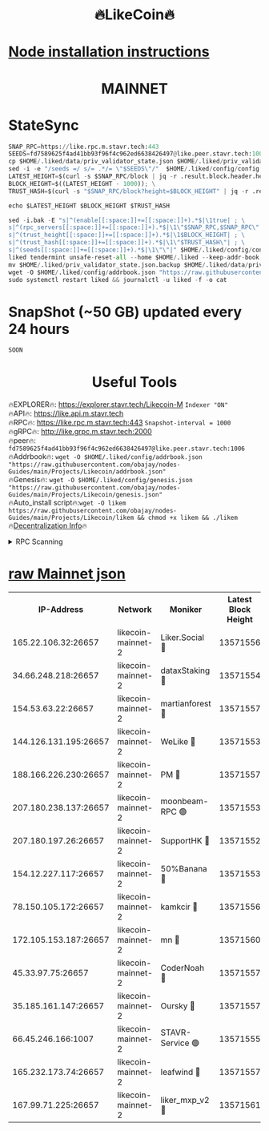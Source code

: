 <h1 align="center"> 🔥LikeCoin🔥</h1>

[Node installation instructions](https://github.com/obajay/nodes-Guides/tree/main/Projects/Likecoin)
=
<h1 align="center"> MAINNET</h1>

# StateSync
```python
SNAP_RPC=https://like.rpc.m.stavr.tech:443
SEEDS=fd7589625f4ad41bb93f96f4c962ed6638426497@like.peer.stavr.tech:1006
cp $HOME/.liked/data/priv_validator_state.json $HOME/.liked/priv_validator_state.json.backup
sed -i -e "/seeds =/ s/= .*/= \"$SEEDS\"/"  $HOME/.liked/config/config.toml
LATEST_HEIGHT=$(curl -s $SNAP_RPC/block | jq -r .result.block.header.height); \
BLOCK_HEIGHT=$((LATEST_HEIGHT - 1000)); \
TRUST_HASH=$(curl -s "$SNAP_RPC/block?height=$BLOCK_HEIGHT" | jq -r .result.block_id.hash)

echo $LATEST_HEIGHT $BLOCK_HEIGHT $TRUST_HASH

sed -i.bak -E "s|^(enable[[:space:]]+=[[:space:]]+).*$|\1true| ; \
s|^(rpc_servers[[:space:]]+=[[:space:]]+).*$|\1\"$SNAP_RPC,$SNAP_RPC\"| ; \
s|^(trust_height[[:space:]]+=[[:space:]]+).*$|\1$BLOCK_HEIGHT| ; \
s|^(trust_hash[[:space:]]+=[[:space:]]+).*$|\1\"$TRUST_HASH\"| ; \
s|^(seeds[[:space:]]+=[[:space:]]+).*$|\1\"\"|" $HOME/.liked/config/config.toml
liked tendermint unsafe-reset-all --home $HOME/.liked --keep-addr-book
mv $HOME/.liked/priv_validator_state.json.backup $HOME/.liked/data/priv_validator_state.json
wget -O $HOME/.liked/config/addrbook.json "https://raw.githubusercontent.com/obajay/nodes-Guides/main/Projects/Likecoin/addrbook.json"
sudo systemctl restart liked && journalctl -u liked -f -o cat
```
# SnapShot (~50 GB) updated every 24 hours
```python
SOON
```

 <h1 align="center"> Useful Tools</h1>

🔥EXPLORER🔥:     https://explorer.stavr.tech/Likecoin-M        `Indexer "ON"` \
🔥API🔥:          https://like.api.m.stavr.tech \
🔥RPC🔥:          https://like.rpc.m.stavr.tech:443              `Snapshot-interval = 1000` \
🔥gRPC🔥:         http://like.grpc.m.stavr.tech:2000 \
🔥peer🔥:         `fd7589625f4ad41bb93f96f4c962ed6638426497@like.peer.stavr.tech:1006` \
🔥Addrbook🔥:  `wget -O $HOME/.liked/config/addrbook.json "https://raw.githubusercontent.com/obajay/nodes-Guides/main/Projects/Likecoin/addrbook.json"` \
🔥Genesis🔥:  `wget -O $HOME/.liked/config/genesis.json "https://raw.githubusercontent.com/obajay/nodes-Guides/main/Projects/Likecoin/genesis.json"` \
🔥Auto_install script🔥:`wget -O likem https://raw.githubusercontent.com/obajay/nodes-Guides/main/Projects/Likecoin/likem && chmod +x likem && ./likem` \
🔥[Decentralization Info](https://github.com/obajay/StateSync-snapshots/tree/main/Projects/Likecoin/Decentralization)🔥


<details>
<summary>RPC Scanning</summary>

<h2 align="center"> We scan nodes in real time every 4 hours. And we provide the final result of RPC endpoints.
We cannot influence the operation of these nodes in any way. </h2>


```python
If Voting Power is higher than 0 --> then the Node is a validator of the network and may be subject to attack and be a potential threat to the chain.
```
```python
We marked such validators with a red symbol
```

</details>

[raw Mainnet json](https://rpc-check.likem.stavr.tech/likem/rpc-likem-result.json)
=


<table><tr><th>IP-Address</th><th>Network</th><th>Moniker</th><th>Latest Block Height</th><th>Earliest Block Height</th><th>Catching Up</th><th>Tx Index</th><th>Voting Power</th><th>Scan Time</th></tr><tr><td>165.22.106.32:26657</td><td>likecoin-mainnet-2</td><td>Liker.Social 🔴</td><td>13571556</td><td>0</td><td>False</td><td>on</td><td>48529970529</td><td>2024-03-17T22:27:48.542275848UTC</td></tr><tr><td>34.66.248.218:26657</td><td>likecoin-mainnet-2</td><td>dataxStaking 🔴</td><td>13571554</td><td>1</td><td>False</td><td>on</td><td>21817758284</td><td>2024-03-17T22:27:37.842381507UTC</td></tr><tr><td>154.53.63.22:26657</td><td>likecoin-mainnet-2</td><td>martianforest 🔴</td><td>13571557</td><td>1</td><td>False</td><td>on</td><td>671131700</td><td>2024-03-17T22:27:54.275306446UTC</td></tr><tr><td>144.126.131.195:26657</td><td>likecoin-mainnet-2</td><td>WeLike 🔴</td><td>13571553</td><td>5101130</td><td>False</td><td>on</td><td>115987045530</td><td>2024-03-17T22:27:31.082174549UTC</td></tr><tr><td>188.166.226.230:26657</td><td>likecoin-mainnet-2</td><td>PM 🔴</td><td>13571557</td><td>7730955</td><td>False</td><td>on</td><td>24821000113</td><td>2024-03-17T22:27:55.213205856UTC</td></tr><tr><td>207.180.238.137:26657</td><td>likecoin-mainnet-2</td><td>moonbeam-RPC 🟢</td><td>13571553</td><td>9234583</td><td>False</td><td>on</td><td>0</td><td>2024-03-17T22:27:28.390887546UTC</td></tr><tr><td>207.180.197.26:26657</td><td>likecoin-mainnet-2</td><td>SupportHK 🔴</td><td>13571552</td><td>12089921</td><td>False</td><td>on</td><td>8671686641</td><td>2024-03-17T22:27:23.398361933UTC</td></tr><tr><td>154.12.227.117:26657</td><td>likecoin-mainnet-2</td><td>50%Banana 🔴</td><td>13571553</td><td>12611811</td><td>False</td><td>on</td><td>750882676</td><td>2024-03-17T22:27:28.127199621UTC</td></tr><tr><td>78.150.105.172:26657</td><td>likecoin-mainnet-2</td><td>kamkcir 🔴</td><td>13571556</td><td>12655255</td><td>False</td><td>on</td><td>416852848</td><td>2024-03-17T22:27:47.590540343UTC</td></tr><tr><td>172.105.153.187:26657</td><td>likecoin-mainnet-2</td><td>mn 🔴</td><td>13571560</td><td>12683911</td><td>False</td><td>off</td><td>29103063603</td><td>2024-03-17T22:28:10.163431392UTC</td></tr><tr><td>45.33.97.75:26657</td><td>likecoin-mainnet-2</td><td>CoderNoah 🔴</td><td>13571557</td><td>12741110</td><td>False</td><td>on</td><td>19424710279</td><td>2024-03-17T22:27:52.367824260UTC</td></tr><tr><td>35.185.161.147:26657</td><td>likecoin-mainnet-2</td><td>Oursky 🔴</td><td>13571557</td><td>12887155</td><td>False</td><td>on</td><td>28516174288</td><td>2024-03-17T22:27:53.396968616UTC</td></tr><tr><td>66.45.246.166:1007</td><td>likecoin-mainnet-2</td><td>STAVR-Service 🟢</td><td>13571555</td><td>13292630</td><td>False</td><td>on</td><td>0</td><td>2024-03-17T22:27:45.076598400UTC</td></tr><tr><td>165.232.173.74:26657</td><td>likecoin-mainnet-2</td><td>leafwind 🔴</td><td>13571557</td><td>13543424</td><td>False</td><td>off</td><td>42467816178</td><td>2024-03-17T22:27:51.739727900UTC</td></tr><tr><td>167.99.71.225:26657</td><td>likecoin-mainnet-2</td><td>liker_mxp_v2 🔴</td><td>13571561</td><td>13570109</td><td>False</td><td>off</td><td>26775045546</td><td>2024-03-17T22:28:19.223036637UTC</td></tr></table>
